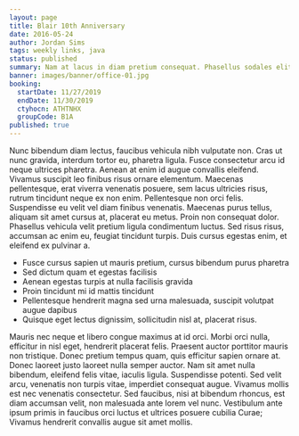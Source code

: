 ```yaml
---
layout: page
title: Blair 10th Anniversary
date: 2016-05-24
author: Jordan Sims
tags: weekly links, java
status: published
summary: Nam at lacus in diam pretium consequat. Phasellus sodales elit.
banner: images/banner/office-01.jpg
booking:
  startDate: 11/27/2019
  endDate: 11/30/2019
  ctyhocn: ATHTNHX
  groupCode: B1A
published: true
---
```

Nunc bibendum diam lectus, faucibus vehicula nibh vulputate non. Cras ut nunc gravida, interdum tortor eu, pharetra ligula. Fusce consectetur arcu id neque ultrices pharetra. Aenean at enim id augue convallis eleifend. Vivamus suscipit leo finibus risus ornare elementum. Maecenas pellentesque, erat viverra venenatis posuere, sem lacus ultricies risus, rutrum tincidunt neque ex non enim. Pellentesque non orci felis. Suspendisse eu velit vel diam finibus venenatis. Maecenas purus tellus, aliquam sit amet cursus at, placerat eu metus. Proin non consequat dolor. Phasellus vehicula velit pretium ligula condimentum luctus. Sed risus risus, accumsan ac enim eu, feugiat tincidunt turpis. Duis cursus egestas enim, et eleifend ex pulvinar a.

* Fusce cursus sapien ut mauris pretium, cursus bibendum purus pharetra
* Sed dictum quam et egestas facilisis
* Aenean egestas turpis at nulla facilisis gravida
* Proin tincidunt mi id mattis tincidunt
* Pellentesque hendrerit magna sed urna malesuada, suscipit volutpat augue dapibus
* Quisque eget lectus dignissim, sollicitudin nisl at, placerat risus.

Mauris nec neque et libero congue maximus at id orci. Morbi orci nulla, efficitur in nisl eget, hendrerit placerat felis. Praesent auctor porttitor mauris non tristique. Donec pretium tempus quam, quis efficitur sapien ornare at. Donec laoreet justo laoreet nulla semper auctor. Nam sit amet nulla bibendum, eleifend felis vitae, iaculis ligula. Suspendisse potenti. Sed velit arcu, venenatis non turpis vitae, imperdiet consequat augue. Vivamus mollis est nec venenatis consectetur. Sed faucibus, nisi at bibendum rhoncus, est diam accumsan velit, non malesuada ante lorem vel nunc. Vestibulum ante ipsum primis in faucibus orci luctus et ultrices posuere cubilia Curae; Vivamus hendrerit convallis augue sit amet mollis.
